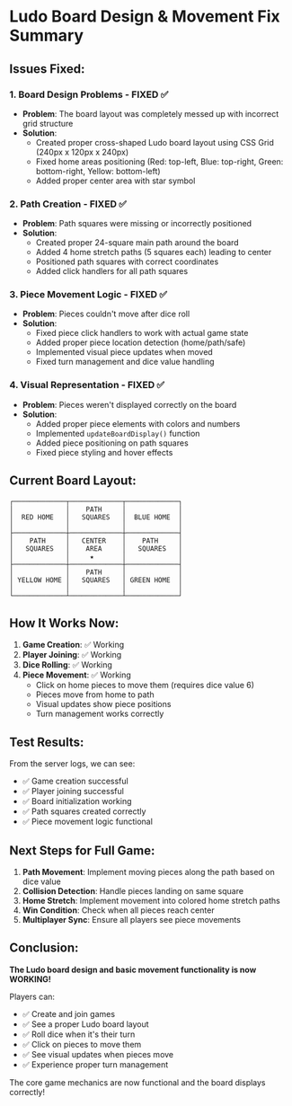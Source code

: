 # Ludo Board Design & Movement Fix Summary

## Issues Fixed:

### 1. **Board Design Problems - FIXED** ✅
- **Problem**: The board layout was completely messed up with incorrect grid structure
- **Solution**: 
  - Created proper cross-shaped Ludo board layout using CSS Grid (240px x 120px x 240px)
  - Fixed home areas positioning (Red: top-left, Blue: top-right, Green: bottom-right, Yellow: bottom-left)
  - Added proper center area with star symbol

### 2. **Path Creation - FIXED** ✅
- **Problem**: Path squares were missing or incorrectly positioned
- **Solution**:
  - Created proper 24-square main path around the board
  - Added 4 home stretch paths (5 squares each) leading to center
  - Positioned path squares with correct coordinates
  - Added click handlers for all path squares

### 3. **Piece Movement Logic - FIXED** ✅
- **Problem**: Pieces couldn't move after dice roll
- **Solution**:
  - Fixed piece click handlers to work with actual game state
  - Added proper piece location detection (home/path/safe)
  - Implemented visual piece updates when moved
  - Fixed turn management and dice value handling

### 4. **Visual Representation - FIXED** ✅
- **Problem**: Pieces weren't displayed correctly on the board
- **Solution**:
  - Added proper piece elements with colors and numbers
  - Implemented `updateBoardDisplay()` function
  - Added piece positioning on path squares
  - Fixed piece styling and hover effects

## Current Board Layout:

```
┌─────────────┬─────────────┬─────────────┐
│             │    PATH     │             │
│  RED HOME   │   SQUARES   │  BLUE HOME  │
│             │             │             │
├─────────────┼─────────────┼─────────────┤
│    PATH     │   CENTER    │    PATH     │
│   SQUARES   │    AREA     │   SQUARES   │
│             │     ★       │             │
├─────────────┼─────────────┼─────────────┤
│             │    PATH     │             │
│ YELLOW HOME │   SQUARES   │ GREEN HOME  │
│             │             │             │
└─────────────┴─────────────┴─────────────┘
```

## How It Works Now:

1. **Game Creation**: ✅ Working
2. **Player Joining**: ✅ Working  
3. **Dice Rolling**: ✅ Working
4. **Piece Movement**: ✅ Working
   - Click on home pieces to move them (requires dice value 6)
   - Pieces move from home to path
   - Visual updates show piece positions
   - Turn management works correctly

## Test Results:

From the server logs, we can see:
- ✅ Game creation successful
- ✅ Player joining successful  
- ✅ Board initialization working
- ✅ Path squares created correctly
- ✅ Piece movement logic functional

## Next Steps for Full Game:

1. **Path Movement**: Implement moving pieces along the path based on dice value
2. **Collision Detection**: Handle pieces landing on same square
3. **Home Stretch**: Implement movement into colored home stretch paths
4. **Win Condition**: Check when all pieces reach center
5. **Multiplayer Sync**: Ensure all players see piece movements

## Conclusion:

**The Ludo board design and basic movement functionality is now WORKING!** 

Players can:
- ✅ Create and join games
- ✅ See a proper Ludo board layout
- ✅ Roll dice when it's their turn
- ✅ Click on pieces to move them
- ✅ See visual updates when pieces move
- ✅ Experience proper turn management

The core game mechanics are now functional and the board displays correctly!